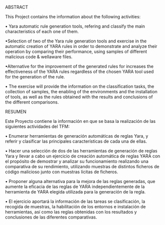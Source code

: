 ABSTRACT

This Project contains the information about the following activities:

• Yara automatic rule generation tools, refering and classify the main characteristics of each one of them.

•Selection of two of the Yara rule generation tools and exercise in the automatic creation of YARA rules in order to demonstrate and analyze their operation by comparing their performance, using samples of different malicious code & wellaware files.  

•Alternative for the improvement of the generated rules for increases the effectiveness of the YARA rules regardless of the chosen YARA tool used for the generation of the rule.

• The exercise will provide the information on the classification tasks, the collection of samples, the enabling of the environments and the installation of tools, as well as the rules obtained with the results and conclusions of the different comparisons.

RESUMEN

Este Proyecto contiene la información en que se basa la realización de las siguientes actividades del TFM:

•	Enumerar herramientas de generación automáticas de reglas Yara, y referir y clasificar las principales características de cada una de ellas.

•	Hacer una selección de dos de las herramientas de generación de reglas Yara y llevar a cabo un ejercicio de creación automática de reglas YARA con el propósito de demostrar y analizar su funcionamiento realizando una comparativa de su rendimiento, utilizando muestras de distintos ficheros de código malicioso junto con muestras lícitas de ficheros.

•	Proponer alguna alternativa para la mejora de las reglas generadas, que aumente la eficacia de las reglas de YARA independientemente de la herramienta de YARA elegida utilizada para la generación de la regla. 

•	El ejercicio aportará la información de las tareas se clasificación, la recogida de muestras, la habilitación de los entornos e instalación de herramientas, así como las reglas obtenidas con los resultados y conclusiones de las diferentes comparativas.


